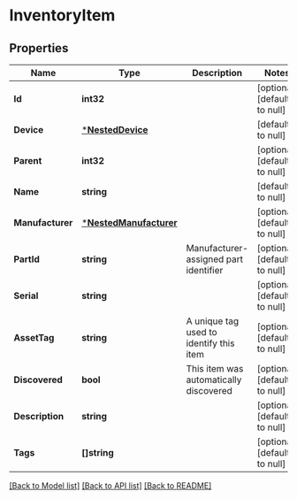 # InventoryItem

## Properties
Name | Type | Description | Notes
------------ | ------------- | ------------- | -------------
**Id** | **int32** |  | [optional] [default to null]
**Device** | [***NestedDevice**](NestedDevice.md) |  | [default to null]
**Parent** | **int32** |  | [optional] [default to null]
**Name** | **string** |  | [default to null]
**Manufacturer** | [***NestedManufacturer**](NestedManufacturer.md) |  | [optional] [default to null]
**PartId** | **string** | Manufacturer-assigned part identifier | [optional] [default to null]
**Serial** | **string** |  | [optional] [default to null]
**AssetTag** | **string** | A unique tag used to identify this item | [optional] [default to null]
**Discovered** | **bool** | This item was automatically discovered | [optional] [default to null]
**Description** | **string** |  | [optional] [default to null]
**Tags** | **[]string** |  | [optional] [default to null]

[[Back to Model list]](../README.md#documentation-for-models) [[Back to API list]](../README.md#documentation-for-api-endpoints) [[Back to README]](../README.md)


